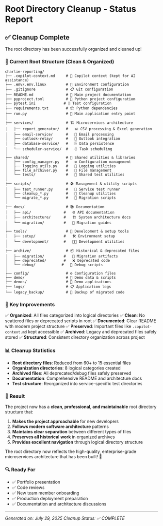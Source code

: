 # Root Directory Cleanup - Status Report

## ✅ Cleanup Complete

The root directory has been successfully organized and cleaned up!

### 📁 **Current Root Structure (Clean & Organized)**

```
charlie-reporting/
├── .copilot-context.md     # 🤖 Copilot context (kept for AI assistance)
├── .env/.env.linux         # 🔧 Environment configuration
├── .gitignore              # 📋 Git configuration
├── README.md               # 📖 Main project documentation
├── pyproject.toml          # 🐍 Python project configuration
├── pytest.ini             # 🧪 Test configuration
├── requirements.txt        # 📦 Python dependencies
├── run.py                  # 🚀 Main application entry point
│
├── services/               # 🏗️ Microservices architecture
│   ├── report_generator/   #   📊 CSV processing & Excel generation
│   ├── email-service/      #   📧 Email processing
│   ├── outlook-relay/      #   🔗 Outlook integration
│   ├── database-service/   #   🗄️ Data persistence
│   └── scheduler-service/  #   ⏰ Task scheduling
│
├── shared/                 # 🔗 Shared utilities & libraries
│   ├── config_manager.py   #   ⚙️ Configuration management
│   ├── logging_utils.py    #   📝 Logging utilities
│   ├── file_archiver.py    #   📁 File management
│   └── tests/              #   🧪 Shared test utilities
│
├── scripts/                # 🛠️ Management & utility scripts
│   ├── test_runner.py      #   🧪 Service test runner
│   ├── cleanup_*.py        #   🧹 Cleanup utilities
│   └── migrate_*.py        #   🔄 Migration scripts
│
├── docs/                   # 📚 Documentation
│   ├── api/               #   🌐 API documentation
│   ├── architecture/      #   🏗️ System architecture docs
│   └── migration/         #   🔄 Migration guides
│
├── tools/                  # 🔧 Development & setup tools
│   ├── setup/             #   🛠️ Environment setup
│   └── development/       #   👨‍💻 Development utilities
│
├── archive/                # 📦 Historical & deprecated files
│   ├── migration/         #   🔄 Migration artifacts
│   ├── deprecated/        #   ❌ Deprecated code
│   └── debug/            #   🐛 Debug scripts
│
├── config/                 # ⚙️ Configuration files
├── demo/                   # 🎯 Demo data & scripts
├── demos/                  # 🎪 Demo applications
├── logs/                   # 📋 Application logs
└── legacy_backup/          # 💾 Backup of migrated code
```

### 🎯 **Key Improvements**

✅ **Organized**: All files categorized into logical directories
✅ **Clean**: No scattered files or deprecated scripts in root
✅ **Documented**: Clear README with modern project structure
✅ **Preserved**: Important files like `.copilot-context.md` kept accessible
✅ **Archived**: Legacy and deprecated files safely stored
✅ **Structured**: Consistent directory organization across project

### 📊 **Cleanup Statistics**

- **Root directory files**: Reduced from 60+ to 15 essential files
- **Organization directories**: 8 logical categories created
- **Archived files**: All deprecated/debug files safely preserved
- **Documentation**: Comprehensive README and architecture docs
- **Test structure**: Reorganized into service-specific test directories

### 🎉 **Result**

The project now has a **clean, professional, and maintainable** root directory structure that:

1. **Makes the project approachable** for new developers
2. **Follows modern software architecture** patterns
3. **Maintains clear separation** between different types of files
4. **Preserves all historical work** in organized archives
5. **Provides excellent navigation** through logical directory structure

The root directory now reflects the high-quality, enterprise-grade microservices architecture that has been built! 🚀

### 🔍 **Ready For**

- ✅ Portfolio presentation
- ✅ Code reviews
- ✅ New team member onboarding
- ✅ Production deployment preparation
- ✅ Documentation and architecture discussions

---

*Generated on: July 29, 2025*
*Cleanup Status: ✅ COMPLETE*
